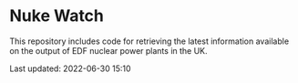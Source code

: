 # Nuke Watch

This repository includes code for retrieving the latest information available on the output of EDF nuclear power plants in the UK.

Last updated: 2022-06-30 15:10